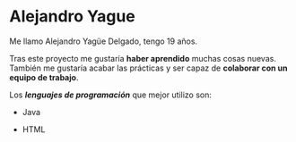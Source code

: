 # Alejandro Yague
Me llamo Alejandro Yagüe Delgado, tengo 19 años.

Tras este proyecto me gustaría **haber aprendido** muchas cosas nuevas. También me gustaría acabar las prácticas y ser capaz de **colaborar con un equipo de trabajo**. 

Los ***lenguajes de programación*** que mejor utilizo son:

- Java

- HTML
